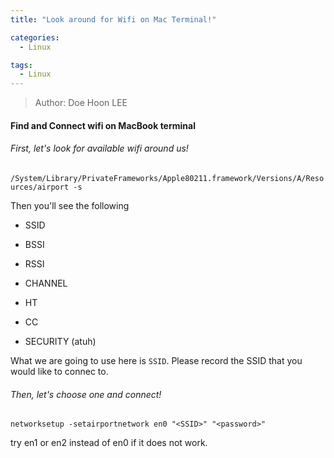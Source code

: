 ```yaml
---
title: "Look around for Wifi on Mac Terminal!"

categories:
  - Linux

tags:
  - Linux
---
```


> Author: Doe Hoon LEE

#### Find and Connect wifi on MacBook terminal


###### First, let's look for available wifi around us!

`/System/Library/PrivateFrameworks/Apple80211.framework/Versions/A/Resources/airport -s`

Then you'll see the following

* SSID

* BSSI

* RSSI

* CHANNEL

* HT

* CC

* SECURITY (atuh)

What we are going to use here is `SSID`. Please record the SSID that you would like to connec to.

###### Then, let's choose one and connect!

`
networksetup -setairportnetwork en0 "<SSID>" "<password>"
`

try en1 or en2 instead of en0 if it does not work.